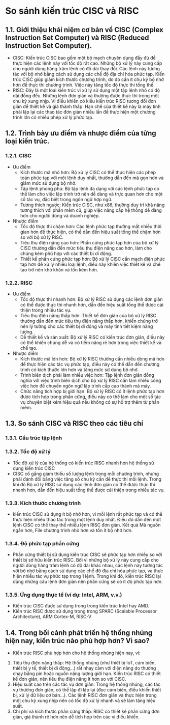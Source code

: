 # So sánh kiến trúc CISC và RISC
## 1.1. Giới thiệu khái niệm cơ bản về CISC (Complex Instruction Set Computer) và RISC (Reduced Instruction Set Computer).
* CISC:
Kiến trúc CISC bao gồm một bộ mạch chuyên dụng đầy đủ để thực hiện các lệnh này với tốc độ rất cao. Những bộ xử lý này cung cấp cho người dùng hàng trăm lệnh có độ dài thay đổi. Các lệnh này tương tác với bộ nhớ bằng cách sử dụng các chế độ địa chỉ hóa phức tạp. Kiến trúc CISC giúp giảm kích thước chương trình, do đó cần ít chu kỳ bộ nhớ hơn để thực thi chương trình. Việc này tăng tốc độ thực thi tổng thể.
* RISC:
Đây là một loại kiến trúc vi xử lý sử dụng một tập lệnh nhỏ có độ dài đồng đều. Những lệnh đơn giản và thường được thực thi trong một chu kỳ xung nhịp. Vi điều khiển có kiểu kiến trúc RISC tương đối đơn giản để thiết kế và giá thành thấp. Hạn chế của thiết kế này là máy tính phải lặp lại các thao tác đơn giản nhiều lần để thực hiện một chương trình lớn có nhiều phép xử lý phức tạp.
  
## 1.2. Trình bày ưu điểm và nhược điểm của từng loại kiến trúc.
### 1.2.1. CISC
* Ưu điểm
  * Kích thước mã nhỏ hơn: Bộ xử lý CISC có thể thực hiện các phép toán phức tạp với một lệnh duy nhất, thường dẫn đến mã gọn hơn và giảm mức sử dụng bộ nhớ.
  * Tập lệnh phong phú: Bộ tập lệnh đa dạng với các lệnh phức tạp có thể làm cho việc lập trình trở nên dễ dàng và trực quan hơn cho một số tác vụ, đặc biệt trong ngôn ngữ hợp ngữ.
  * Tương thích ngược: Kiến trúc CISC, như x86, thường duy trì khả năng tương thích với phần mềm cũ, giúp việc nâng cấp hệ thống dễ dàng hơn cho người dùng và doanh nghiệp.
* Nhược điểm
  * Tốc độ thực thi chậm hơn: Các lệnh phức tạp thường mất nhiều thời gian hơn để thực hiện, có thể dẫn đến hiệu suất tổng thể chậm hơn so với bộ xử lý RISC.
  * Tiêu thụ điện năng cao hơn: Phần cứng phức tạp hơn của bộ xử lý CISC thường dẫn đến mức tiêu thụ điện năng cao hơn, làm cho chúng kém phù hợp với các thiết bị di động.
  * Thiết kế phần cứng phức tạp hơn: Bộ xử lý CISC cần mạch điện phức tạp hơn để xử lý nhiều loại lệnh, điều này khiến việc thiết kế và chế tạo trở nên khó khăn và tốn kém hơn.
### 1.2.2. RISC
* Ưu điểm
  * Tốc độ thực thi nhanh hơn: Bộ xử lý RISC sử dụng các lệnh đơn giản có thể được thực thi nhanh hơn, dẫn đến hiệu suất tổng thể được cải thiện trong nhiều tác vụ.
  * Tiêu thụ điện năng thấp hơn: Thiết kế đơn giản của bộ xử lý RISC thường dẫn đến mức tiêu thụ điện năng thấp hơn, khiến chúng trở nên lý tưởng cho các thiết bị di động và máy tính tiết kiệm năng lượng.
  * Dễ thiết kế và sản xuất: Bộ xử lý RISC có kiến trúc đơn giản, điều này có thể khiến chúng dễ và có tiềm năng rẻ hơn trong việc thiết kế và chế tạo.
* Nhược điểm
  * Kích thước mã lớn hơn: Bộ xử lý RISC thường cần nhiều dòng mã hơn để thực hiện các tác vụ phức tạp, điều này có thể dẫn đến chương trình có kích thước lớn hơn và tăng mức sử dụng bộ nhớ.
  * Trình biên dịch phải làm nhiều việc hơn: Tập lệnh đơn giản đồng nghĩa với việc trình biên dịch cho bộ xử lý RISC cần làm nhiều công việc hơn để chuyển ngôn ngữ lập trình cấp cao thành mã máy.
  * Chức năng tích hợp bị giới hạn: Bộ xử lý RISC có ít lệnh phức tạp hơn được tích hợp trong phần cứng, điều này có thể làm cho một số tác vụ chuyên biệt kém hiệu quả nếu không có sự hỗ trợ thêm từ phần mềm.
## 1.3. So sánh CISC và RISC theo các tiêu chí
### 1.3.1. Cấu trúc tập lệnh

### 1.3.2. Tốc độ xử lý
- Tốc độ xử lý của hệ thống có kiến trúc RISC nhanh hơn hệ thống sử dụng kiến trúc CISC
- CISC cố gắng giảm thiểu số lượng lệnh trong mỗi chương trình, nhưng phải đánh đổi bằng việc tăng số chu kỳ cần để thực thi mỗi lệnh. Trong khi đó Bộ xử lý RISC sử dụng các lệnh đơn giản có thể được thực thi nhanh hơn, dẫn đến hiệu suất tổng thể được cải thiện trong nhiều tác vụ.
### 1.3.3. Kích thước chương trình
- kiến trúc CISC sử dụng ít bộ nhớ hơn, vì mỗi lệnh rất phức tạp và có thể thực hiện nhiều thao tác trong một lệnh duy nhất. Điều đó dẫn đến một lệnh CISC có thể thay thế nhiều lệnh RISC đơn giản. Kết quả Mã nguồn ngắn hơn, File chương trình nhỏ hơn và tốn ít bộ nhớ hơn.
### 1.3.4. Độ phức tạp phần cứng
- Phần cứng thiết bị sử dụng kiến trúc CISC sẽ phức tạp hơn nhiều so với thiết bị sở hữu kiến trúc RISC. Bởi vì những bộ xử lý này cung cấp cho người dùng hàng trăm lệnh có độ dài khác nhau, các lệnh này tương tác với bộ nhớ bằng cách sử dụng các chế độ địa chỉ hóa phức tạp, và thực hiện nhiều tác vụ phức tạp trong 1 lệnh. Trong khi đó, kiến trúc RISC lại dùng những câu lệnh đơn giản nên phần cứng sẽ có ít độ phức tạp hơn.
### 1.3.5. Ứng dụng thực tế (ví dụ: Intel, ARM, v.v.)
* Kiến trúc CISC được sử dụng trong trong kiến trúc Intel hay AMD.
* Kiến trúc RISC được sử dụng trong trong SPARC (Scalable Processor Architecture), ARM Cortex-M, RISC-V
## 1.4. Trong bối cảnh phát triển hệ thống nhúng hiện nay, kiến trúc nào phù hợp hơn? Vì sao?
- Kiến trúc RISC phù hợp hơn cho hệ thống nhúng hiện nay, vì:
1. Tiêu thụ điện năng thấp: Hệ thống nhúng (như thiết bị IoT, cảm biến, thiết bị y tế, thiết bị di động…) rất nhạy cảm với điện năng do thường chạy bằng pin hoặc nguồn năng lượng giới hạn. Kiến trúc RISC có thiết kế đơn giản, nên tiêu thụ điện năng ít hơn so với CISC.
2. Hiệu suất cao trên các tác vụ đơn giản: Trong hệ thống nhúng, các tác vụ thường đơn giản, có thể lặp đi lặp lại (đọc cảm biến, điều khiển thiết bị, xử lý dữ liệu cơ bản…). Các lệnh RISC đơn giản và thực hiện trong một chu kỳ xung nhịp nên có tốc độ xử lý nhanh và sẽ làm tăng hiệu suất.
3. Chi phí và kích thước phần cứng thấp: RISC có thiết kế phần cứng đơn giản, giá thành rẽ hơn nên dễ tích hợp trên các vi điều khiển.
